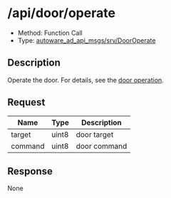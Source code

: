# /api/door/operate

- Method: Function Call
- Type: [autoware_ad_api_msgs/srv/DoorOperate](../type/autoware_ad_api_msgs/srv/door_operate.md)

## Description

Operate the door. For details, see the [door operation](../features/door-operation.md).

## Request

| Name    | Type  | Description  |
| ------- | ----- | ------------ |
| target  | uint8 | door target  |
| command | uint8 | door command |

## Response

None
